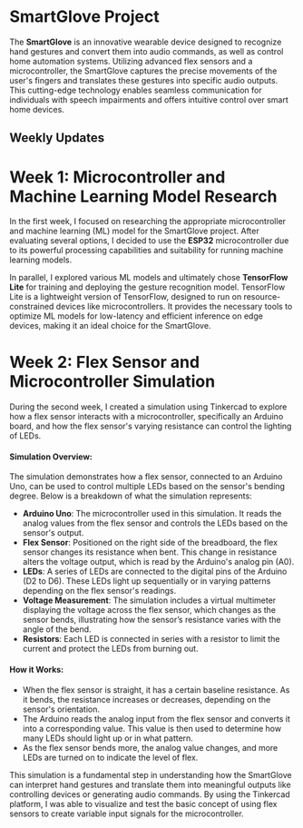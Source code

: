 # SmartGlove Project

The **SmartGlove** is an innovative wearable device designed to recognize hand gestures and convert them into audio commands, as well as control home automation systems. Utilizing advanced flex sensors and a microcontroller, the SmartGlove captures the precise movements of the user's fingers and translates these gestures into specific audio outputs. This cutting-edge technology enables seamless communication for individuals with speech impairments and offers intuitive control over smart home devices.

## Weekly Updates

# Week 1: Microcontroller and Machine Learning Model Research

In the first week, I focused on researching the appropriate microcontroller and machine learning (ML) model for the SmartGlove project. After evaluating several options, I decided to use the **ESP32** microcontroller due to its powerful processing capabilities and suitability for running machine learning models.

In parallel, I explored various ML models and ultimately chose **TensorFlow Lite** for training and deploying the gesture recognition model. TensorFlow Lite is a lightweight version of TensorFlow, designed to run on resource-constrained devices like microcontrollers. It provides the necessary tools to optimize ML models for low-latency and efficient inference on edge devices, making it an ideal choice for the SmartGlove.

# Week 2: Flex Sensor and Microcontroller Simulation

During the second week, I created a simulation using Tinkercad to explore how a flex sensor interacts with a microcontroller, specifically an Arduino board, and how the flex sensor's varying resistance can control the lighting of LEDs.

#### Simulation Overview:
The simulation demonstrates how a flex sensor, connected to an Arduino Uno, can be used to control multiple LEDs based on the sensor's bending degree. Below is a breakdown of what the simulation represents:

- **Arduino Uno**: The microcontroller used in this simulation. It reads the analog values from the flex sensor and controls the LEDs based on the sensor's output.
- **Flex Sensor**: Positioned on the right side of the breadboard, the flex sensor changes its resistance when bent. This change in resistance alters the voltage output, which is read by the Arduino's analog pin (A0).
- **LEDs**: A series of LEDs are connected to the digital pins of the Arduino (D2 to D6). These LEDs light up sequentially or in varying patterns depending on the flex sensor's readings.
- **Voltage Measurement**: The simulation includes a virtual multimeter displaying the voltage across the flex sensor, which changes as the sensor bends, illustrating how the sensor’s resistance varies with the angle of the bend.
- **Resistors**: Each LED is connected in series with a resistor to limit the current and protect the LEDs from burning out.

#### How it Works:
- When the flex sensor is straight, it has a certain baseline resistance. As it bends, the resistance increases or decreases, depending on the sensor's orientation.
- The Arduino reads the analog input from the flex sensor and converts it into a corresponding value. This value is then used to determine how many LEDs should light up or in what pattern.
- As the flex sensor bends more, the analog value changes, and more LEDs are turned on to indicate the level of flex.

This simulation is a fundamental step in understanding how the SmartGlove can interpret hand gestures and translate them into meaningful outputs like controlling devices or generating audio commands. By using the Tinkercad platform, I was able to visualize and test the basic concept of using flex sensors to create variable input signals for the microcontroller.
